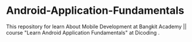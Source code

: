 # Android-Application-Fundamentals
This repository for learn About Mobile Development at Bangkit Academy || course "Learn Android Application Fundamentals" at Dicoding .

